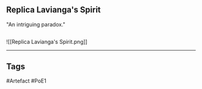 ## Replica Lavianga's Spirit
"An intriguing paradox."
##
![[Replica Lavianga's Spirit.png]]

---
## Tags
#Artefact
#PoE1